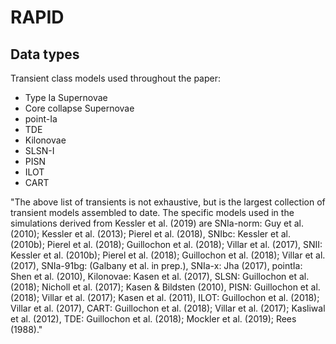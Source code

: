 # RAPID

## Data types

Transient class models used throughout the paper:
- Type Ia Supernovae
- Core collapse Supernovae
- point-Ia
- TDE
- Kilonovae
- SLSN-I
- PISN
- ILOT
- CART

"The above list of transients is not exhaustive, but is
the largest collection of transient models assembled to
date. The specific models used in the simulations derived from Kessler et al. (2019) are SNIa-norm: Guy
et al. (2010); Kessler et al. (2013); Pierel et al. (2018),
SNIbc: Kessler et al. (2010b); Pierel et al. (2018); Guillochon et al. (2018); Villar et al. (2017), SNII: Kessler
et al. (2010b); Pierel et al. (2018); Guillochon et al.
(2018); Villar et al. (2017), SNIa-91bg: (Galbany et
al. in prep.), SNIa-x: Jha (2017), pointIa: Shen et al.
(2010), Kilonovae: Kasen et al. (2017), SLSN: Guillochon et al. (2018); Nicholl et al. (2017); Kasen & Bildsten (2010), PISN: Guillochon et al. (2018); Villar et al.
(2017); Kasen et al. (2011), ILOT: Guillochon et al.
(2018); Villar et al. (2017), CART: Guillochon et al.
(2018); Villar et al. (2017); Kasliwal et al. (2012), TDE:
Guillochon et al. (2018); Mockler et al. (2019); Rees
(1988)."